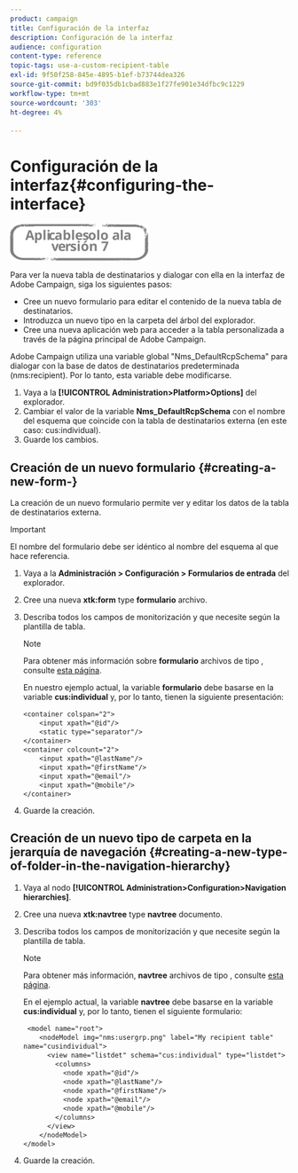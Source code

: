 ```yaml
---
product: campaign
title: Configuración de la interfaz
description: Configuración de la interfaz
audience: configuration
content-type: reference
topic-tags: use-a-custom-recipient-table
exl-id: 9f50f258-845e-4895-b1ef-b73744dea326
source-git-commit: bd9f035db1cbad883e1f27fe901e34dfbc9c1229
workflow-type: tm+mt
source-wordcount: '303'
ht-degree: 4%

---
```


# Configuración de la interfaz{#configuring-the-interface}

![](../../assets/v7-only.svg)

Para ver la nueva tabla de destinatarios y dialogar con ella en la interfaz de Adobe Campaign, siga los siguientes pasos:

* Cree un nuevo formulario para editar el contenido de la nueva tabla de destinatarios.
* Introduzca un nuevo tipo en la carpeta del árbol del explorador.
* Cree una nueva aplicación web para acceder a la tabla personalizada a través de la página principal de Adobe Campaign.

Adobe Campaign utiliza una variable global &quot;Nms_DefaultRcpSchema&quot; para dialogar con la base de datos de destinatarios predeterminada (nms:recipient). Por lo tanto, esta variable debe modificarse.

1. Vaya a la **[!UICONTROL Administration>Platform>Options]** del explorador.
1. Cambiar el valor de la variable **Nms_DefaultRcpSchema** con el nombre del esquema que coincide con la tabla de destinatarios externa (en este caso: cus:individual).
1. Guarde los cambios.

## Creación de un nuevo formulario {#creating-a-new-form-}

La creación de un nuevo formulario permite ver y editar los datos de la tabla de destinatarios externa.

>[!IMPORTANT]
>
>El nombre del formulario debe ser idéntico al nombre del esquema al que hace referencia.

1. Vaya a la **Administración > Configuración > Formularios de entrada** del explorador.
1. Cree una nueva **xtk:form** type **formulario** archivo.
1. Describa todos los campos de monitorización y que necesite según la plantilla de tabla.

   >[!NOTE]
   >
   >Para obtener más información sobre **formulario** archivos de tipo , consulte [esta página](../../configuration/using/identifying-a-form.md).

   En nuestro ejemplo actual, la variable **formulario** debe basarse en la variable **cus:individual** y, por lo tanto, tienen la siguiente presentación:

   ```
   <container colspan="2">
       <input xpath="@id"/>
       <static type="separator"/>
   </container>
   <container colcount="2">
       <input xpath="@lastName"/>
       <input xpath="@firstName"/>
       <input xpath="@email"/>
       <input xpath="@mobile"/>
   </container> 
   ```

1. Guarde la creación.

## Creación de un nuevo tipo de carpeta en la jerarquía de navegación {#creating-a-new-type-of-folder-in-the-navigation-hierarchy}

1. Vaya al nodo **[!UICONTROL Administration>Configuration>Navigation hierarchies]**.
1. Cree una nueva **xtk:navtree** type **navtree** documento.
1. Describa todos los campos de monitorización y que necesite según la plantilla de tabla.

   >[!NOTE]
   >
   >Para obtener más información, **navtree** archivos de tipo , consulte [esta página](../../platform/using/adobe-campaign-explorer.md#about-navigation-hierarchy).

   En el ejemplo actual, la variable **navtree** debe basarse en la variable **cus:individual** y, por lo tanto, tienen el siguiente formulario:

   ```
    <model name="root">
       <nodeModel img="nms:usergrp.png" label="My recipient table" name="cusindividual">
         <view name="listdet" schema="cus:individual" type="listdet">
           <columns>
             <node xpath="@id"/>
             <node xpath="@lastName"/>
             <node xpath="@firstName"/>
             <node xpath="@email"/>
             <node xpath="@mobile"/>
           </columns>
         </view>
       </nodeModel>
   </model>
   ```

1. Guarde la creación.
